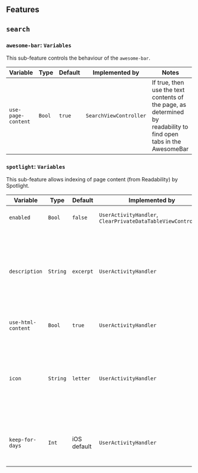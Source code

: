 ## Features

## `search`

### `awesome-bar`: `Variables`

This sub-feature controls the behaviour of the `awesome-bar`.

| Variable 	| Type 	| Default 	| Implemented by 	| Notes 	|
|---	|---	|---	|---	|---	|
| `use-page-content` 	| `Bool` 	| `true` 	| `SearchViewController` 	| If true, then use the text contents of the page,  as determined by readability to find open tabs in the AwesomeBar 	|

### `spotlight`: `Variables`

This sub-feature allows indexing of page content (from Readability) by Spotlight.

| Variable           	| Type     	| Default     	| Implemented by                                                 	| Notes                                                                                                                                                                                          	|
|--------------------	|----------	|-------------	|----------------------------------------------------------------	|------------------------------------------------------------------------------------------------------------------------------------------------------------------------------------------------	|
| `enabled`          	| `Bool`   	| `false`     	| `UserActivityHandler`,   `ClearPrivateDataTableViewController` 	| If true, then add readable pages to the Spotlight index                                                                                                                                        	|
| `description`      	| `String` 	| `excerpt`   	| `UserActivityHandler`                                          	| The text added set as the contentDescription of the page. Possible values:   - `excerpt` the first paragraph.  - `content` the whole page content.  - `none` no description.                   	|
| `use-html-content` 	| `Bool`   	| `true`      	| `UserActivityHandler`                                          	| Give Spotlight the html as given by Readability.                                                                                                                                               	|
| `icon`             	| `String` 	| `letter`    	| `UserActivityHandler`                                          	| The thumbnail to use in Spotlight results. Possible values:   - `letter` use the first letter as an image  - `screenshot` use the tab screenshot  - `favicon` use the domain favicon  - `none` 	|
| `keep-for-days`    	| `Int`    	| iOS default 	| `UserActivityHandler`                                          	| The number of days before an item expires. By default, iOS expires after a month.                                                                                                              	|